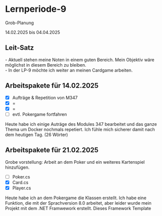 # Lernperiode-9
Grob-Planung

14.02.2025 bis 04.04.2025

## Leit-Satz

*-* Aktuell stehen meine Noten in einem guten Bereich. Mein Objektiv wäre möglichst in diesem Bereich zu bleiben. </br>
*-* In der LP-9 möchte ich weiter an meinen Cardgame arbeiten.

## Arbeitspakete für 14.02.2025

- [x] Aufträge & Repetition von M347
- [x] =
- [x] =
- [ ] evtl. Pokergame fortfahren

Heute habe ich einige Auträge des Modules 347 bearbeitet und das ganze Thema um Docker nochmals repetiert. Ich fühle mich sicherer damit nach dem heutigen Tag. (26 Wörter)

## Arbeitspakete für 21.02.2025

Grobe vorstellung: Arbeit an dem Poker und ein weiteres Kartenspiel hinzufügen.

- [ ] Poker.cs
- [x] Card.cs
- [x] Player.cs

Heute habe ich an dem Pokergame die Klassen erstellt. Ich habe eine Funktion, die mit der Sprachversion 8.0 arbeitet, aber leider wurde mein Projekt mit dem .NET Framwework erstellt. Dieses Framework Template unterstützt nur die Version 7.3, was für mich nicht genügt. Ich werde mir das nächste mal kurz die Zeit nehmen, mein ganzes Projekt auf die richtige .Net Version zu kopieren. (62 Wörter)

## Arbeitspakete für 28.02.2025

Grobe vorstellung: Ein neues Kartenspiel hinzufügen.

- [x] ShuffleDeck 
- [x] Main
- [x] Player.cs

I had to move my entire project to a new .NET framework because the language version 8.0 wasn't supported in the one I was using. I then spent some time looking for a new card game to add to my project. I remembered a game I used to play with my family, so I decided to go with that. </br>
The "Main" method starts the game by welcoming players and setting up the deck of cards. The "CreateDeck" function creates a standard deck with 52 cards.
The "ShuffleDeck" function mixes up the cards randomly, making each game start with a different arrangement. This adds excitement and fairness to the game.
The "DealCards" function gives each player a set number of cards from the deck. It ensures everyone has the right amount of cards to start playing.
The game loop in the "Main" method handles the turn-based gameplay. Players take turns, see their cards and the middle cards, and choose a card to play. If the played card matches the top card in the middle, the player collects all the middle cards; otherwise, the played card is added to the middle. The game continues until a player runs out of cards.
The "CalculateScore" function determines each player's score based on the cards they've collected. Face cards and Jokers get points: Aces are worth 4, Kings 3, Queens 2, Jacks 1, and Jokers 5. This scoring system makes the game more strategic.
The "Player" class holds information about each player, like their name, current cards, collected cards, and score. This class helps manage player data throughout the game.

## Arbeitspakete für 07.03.2025

Grobe vorstellung: ...

- [x] debugging
- [ ] poker.cs
- [ ] ...

Ich bin mit dem Poker fertig. Es gab ein Problem mit der Logik, daher musste ich mit dem Debugger ran. 

## Arbeitspakete für 14.03.2025

Grobe vorstellung: ...

- [ ] ...
- [ ] ...
- [ ] ...
